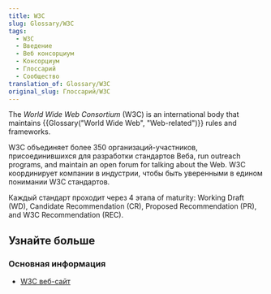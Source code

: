 ```yaml
---
title: W3C
slug: Glossary/W3C
tags:
  - W3C
  - Введение
  - Веб консорциум
  - Консорциум
  - Глоссарий
  - Сообщество
translation_of: Glossary/W3C
original_slug: Глоссарий/W3C
---
```


The _World Wide Web Consortium_ (W3C) is an international body that maintains {{Glossary("World Wide Web", "Web-related")}} rules and frameworks.

W3C объединяет более 350 организаций-участников, присоединившихся для разработки стандартов Веба, run outreach programs, and maintain an open forum for talking about the Web. W3C координирует компании в индустрии, чтобы быть уверенными в едином понимании W3C стандартов.

Каждый стандарт проходит через 4 этапа of maturity: Working Draft (WD), Candidate Recommendation (CR), Proposed Recommendation (PR), and W3C Recommendation (REC).

## Узнайте больше

### Основная информация

- [W3C веб-сайт](http://www.w3.org/)
